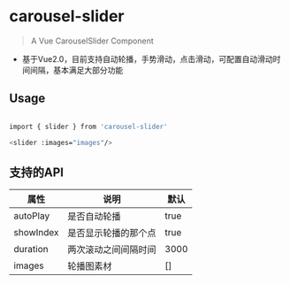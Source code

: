 # carousel-slider

> A Vue CarouselSlider Component
* 基于Vue2.0，目前支持自动轮播，手势滑动，点击滑动，可配置自动滑动时间间隔，基本满足大部分功能

## Usage

``` bash

import { slider } from 'carousel-slider'

<slider :images="images"/>
```
## 支持的API

| 属性          | 说明                     | 默认 |
| ------------- | ------------------------ | ---- |
| autoPlay      | 是否自动轮播             | true |
| showIndex | 是否显示轮播的那个点     | true |
| duration      | 两次滚动之间间隔时间     | 3000 |
| images      | 轮播图素材     | [] |

